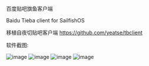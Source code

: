 百度贴吧旗鱼客户端

Baidu Tieba client for SailfishOS

移植自夜切贴吧客户端 https://github.com/yeatse/tbclient

软件截图:

![image](https://openrepos.net/sites/default/files/packages/2547/screenshot-screenshot-15-05-22-13-36-09.png)
![image](https://openrepos.net/sites/default/files/packages/2547/screenshot-screenshot-15-05-22-13-36-19.png)
![image](https://openrepos.net/sites/default/files/packages/2547/screenshot-qqtupian20150426214807.jpg)
![image](https://openrepos.net/sites/default/files/packages/2547/screenshot-screenshot-15-05-22-13-36-58.png)
